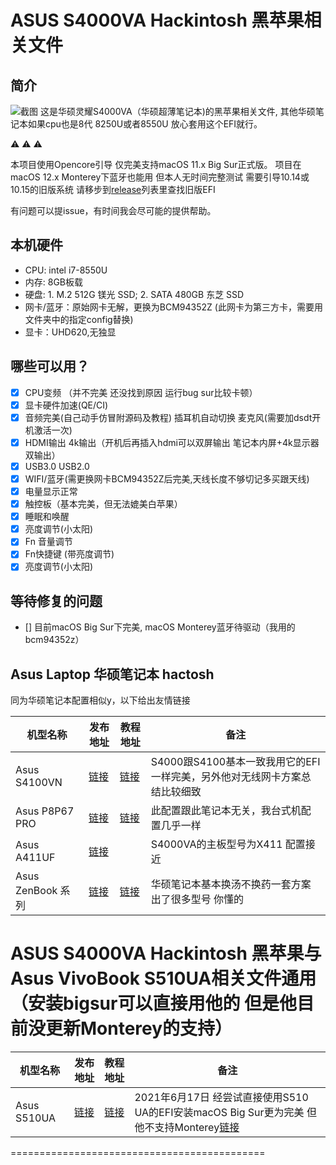 
# ASUS S4000VA Hackintosh 黑苹果相关文件
## 简介 
![截图](screenshot/S4000VA.jpg)
这是华硕灵耀S4000VA（华硕超薄笔记本)的黑苹果相关文件, 其他华硕笔记本如果cpu也是8代 8250U或者8550U 放心套用这个EFI就行。

:warning: :warning: :warning: 

本项目使用Opencore引导 仅完美支持macOS 11.x Big Sur正式版。
项目在macOS 12.x Monterey下蓝牙也能用 但本人无时间完整测试
需要引导10.14或10.15的旧版系统 请移步到[release](https://github.com/stonexing/Asus-S4000VA8550-Hackintosh/releases)列表里查找旧版EFI

有问题可以提issue，有时间我会尽可能的提供帮助。 
## 本机硬件
- CPU: intel i7-8550U
- 内存: 8GB板载
- 硬盘: 1. M.2 512G 镁光 SSD; 2. SATA 480GB 东芝 SSD
- 网卡/蓝牙：原始网卡无解，更换为BCM94352Z (此网卡为第三方卡，需要用文件夹中的指定config替换)
- 显卡：UHD620,无独显
## 哪些可以用？
- [x] CPU变频 （并不完美 还没找到原因 运行bug sur比较卡顿）
- [x] 显卡硬件加速(QE/CI)
- [x] 音频完美(自己动手仿冒附源码及教程) 插耳机自动切换 麦克风(需要加dsdt开机激活一次)
- [x] HDMI输出 4k输出（开机后再插入hdmi可以双屏输出 笔记本内屏+4k显示器双输出）
- [x] USB3.0 USB2.0
- [x] WIFI/蓝牙(需更换网卡BCM94352Z后完美,天线长度不够切记多买跟天线)
- [x] 电量显示正常
- [x] 触控板（基本完美，但无法媲美白苹果）
- [x] 睡眠和唤醒
- [x] 亮度调节(小太阳)
- [x] Fn 音量调节
- [x] Fn快捷键 (带亮度调节)
- [x] 亮度调节(小太阳)
## 等待修复的问题
- [] 目前macOS Big Sur下完美, macOS Monterey蓝牙待驱动（我用的bcm94352z）


## Asus Laptop 华硕笔记本 hactosh
同为华硕笔记本配置相似y，以下给出友情链接

| 机型名称                          | 发布地址                                                     | 教程地址                                                     | 备注                                                       |
| --------------------------------- | ------------------------------------------------------------ | ------------------------------------------------------------ | ---------------------------------------------------------- |
| Asus S4100VN                       | [链接](https://github.com/loong1992/Asus_S4100VN8250U_Hackintosh) | [链接](https://github.com/loong1992/Asus_S4100VN8250U_Hackintosh/blob/master/README.md) |   S4000跟S4100基本一致我用它的EFI一样完美，另外他对无线网卡方案总结比较细致                   |
| Asus P8P67 PRO                   | [链接](https://github.com/rafaelmaeuer/Asus-P8P67Pro-Hackintosh)  | [链接](https://github.com/rafaelmaeuer/Asus-P8P67Pro-Hackintosh/blob/master/readme.md) |   此配置跟此笔记本无关，我台式机配置几乎一样 |
| Asus A411UF                         | [链接](https://github.com/faizauthar12/Asus_A411UF_Hackintosh) |                                                              |   S4000VA的主板型号为X411 配置接近                   |
| Asus ZenBook 系列               | [链接](https://github.com/hieplpvip/Asus-ZENBOOK-HACKINTOSH) | [链接](https://www.tonymacx86.com/threads/guide-Asus-zenbook-using-clover-uefi-hotpatch.257448/) | 华硕笔记本基本换汤不换药一套方案出了很多型号 你懂的  |



####

# ASUS S4000VA Hackintosh 黑苹果与Asus VivoBook S510UA相关文件通用（安装bigsur可以直接用他的 但是他目前没更新Monterey的支持）
| 机型名称                          | 发布地址                                                     | 教程地址                                                     | 备注                                                       |
| --------------------------------- | ------------------------------------------------------------ | ------------------------------------------------------------ | ---------------------------------------------------------- |
| Asus S510UA                       | [链接](https://github.com/LeeBinder/Asus-Vivobook-S510UA-Hackintosh/) | [链接](https://github.com/LeeBinder/Asus-Vivobook-S510UA-Hackintosh/) |   2021年6月17日 经尝试直接使用S510 UA的EFI安装macOS Big Sur更为完美 但他不支持Monterey[链接](https://github.com/LeeBinder/Asus-Vivobook-S510UA-Hackintosh/)                  |

============================================

